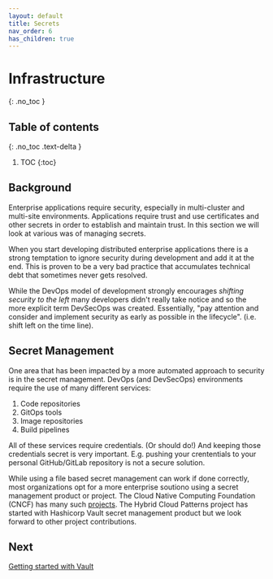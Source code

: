 ```yaml
---
layout: default
title: Secrets
nav_order: 6
has_children: true
---
```


# Infrastructure
{: .no_toc }

## Table of contents
{: .no_toc .text-delta }

1. TOC
{:toc}

## Background
Enterprise applications require security, especially in multi-cluster and multi-site environments. Applications require trust and use certificates and other secrets in order to establish and maintain trust. In this section we will look at various was of managing secrets. 

When you start developing distributed enterprise applications there is a strong temptation to ignore security during development and add it at the end. This is proven to be a very bad practice that accumulates technical debt that sometimes never gets resolved. 

While the DevOps model of development strongly encourages *shifting security to the left* many developers didn't really take notice and so the more explicit term DevSecOps was created. Essentially, "pay attention and consider and implement security as early as possible in the lifecycle". (i.e. shift left on the time line).

## Secret Management

One area that has been impacted by a more automated approach to security is in the secret management. DevOps (and DevSecOps) environments require the use of many different services:
1. Code repositories
1. GitOps tools
1. Image repositories
1. Build pipelines

All of these services require credentials. (Or should do!) And keeping those credentials secret is very important. E.g. pushing your crententials to your personal GitHub/GitLab repository is not a secure solution.

While using a file based secret management can work if done correctly, most organizations opt for a more enterprise soutiono using a secret management product or project. The Cloud Native Computing Foundation (CNCF) has many such [projects](https://radar.cncf.io/2021-02-secrets-management). The Hybrid Cloud Patterns project has started with Hashicorp Vault secret management product but we look forward to other project contributions.

## Next
[Getting started with Vault](secrets/vault.md)

